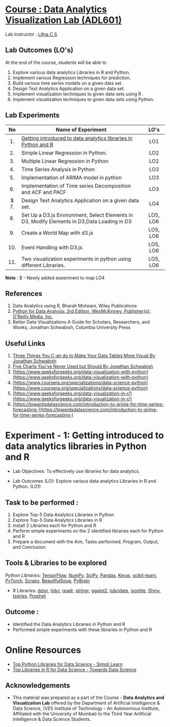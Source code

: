 # [Course : Data Analytics Visualization Lab (ADL601)](https://drive.google.com/file/d/161F1ADE5tG6hq_4epCpiciHqv8opUMfl/view?usp=drive_link)
Lab Instructor : [Lifna C S](mailto:lifna.cs@ves.ac.in)

## Lab Outcomes (LO's)
At the end of the course, students will be able to
1. Explore various data analytics Libraries in R and Python.
2. Implement various Regression techniques for prediction.
3. Build various time series models on a given data set.
4. Design Text Analytics Application on a given data set.
5. Implement visualization techniques to given data sets using R .
6. Implement visualization techniques to given data sets using Python.

## Lab Experiments
| No | Name of Experiment | LO's |
| :--: | ------------------ | :----: |
| 1. | [Getting introduced to data analytics libraries in Python and R](https://github.com/LifnaJos/ADL601-Data-Analytics-and-Visualization-Lab/blob/main/README.md#experiment---1-getting-introduced-to-data-analytics-libraries-in-python-and-r) | LO1 |
| 2. | Simple Linear Regression in Python. | LO2 |
| 3. | Multiple Linear Regression in Python | LO2 |
| 4. | Time Series Analysis in Python | LO3 |
| 5. | Implementation of ARIMA model in python | LO3 |
| 6. | Implementation of Time series Decomposition and ACF and PACF | LO3 |
| $ 7. | Design Text Analytics Application on a given data set. | LO4 |
| 8. | Set Up a D3.js Environment, Select Elements in D3, Modify Elements in D3,Data Loading in D3 | LO5, LO6 |
| 9. | Create a World Map with d3.js |LO5, LO6 | 
| 10. | Event Handling with D3.js | LO5, LO6 |
| 11. | Two visualization experiments in python using different Libraries. | LO5, LO6 |

**Note** : $ - Newly added experiment to map LO4

## References
1. Data Analytics using R, Bharati Motwani, Wiley Publications
2. [Python for Data Analysis: 3rd Edition, WesMcKinney, Publisher(s): O'Reilly Media, Inc.](https://bedford-computing.co.uk/learning/wp-content/uploads/2015/10/Python-for-Data-Analysis.pdf)
3. Better Data Visualizations A Guide for Scholars, Researchers, and Wonks, Jonathan Schwabish, Columbia University Press

## Useful Links
1. [Three Things You C-an do to Make Your Data Tables More Visual By Jonathan Schwabish](https://cupblog.org/2021/03/16/three-things-you-can-do-to-make-your-data-tables-more-visual-by-jonathan-schwabish/)
2. [Five Charts You’ve Never Used but Should By Jonathan Schwabish](https://cupblog.org/2021/01/04/five-charts-youve-never-used-but-should-by-jonathan-schwabish/)
3. [https://www.geeksforgeeks.org/data-visualization-with-python](https://www.geeksforgeeks.org/data-visualization-with-python)
4. [https://www.coursera.org/specializations/data-science-python](https://www.coursera.org/specializations/data-science-python)
5. [https://www.geeksforgeeks.org/data-visualization-in-r/](https://www.geeksforgeeks.org/data-visualization-in-r/)
6. [https://towardsdatascience.com/introduction-to-arima-for-time-series-forecasting-](https://towardsdatascience.com/introduction-to-arima-for-time-series-forecasting-)

# Experiment - 1: Getting introduced to data analytics libraries in Python and R

* Lab Objectives: To effectively use libraries for data analytics.

* Lab Outcomes (LO): Explore various data analytics Libraries in R and Python. (LO1)

## Task to be performed :
1. Explore Top-5 Data Analytics Libraries in Python
2. Explore Top-5 Data Analytics Libraries in R
3. Install 2 Libraries each for Python and R
4. Perform simple experiments on the 2 identified libraries each for Python and R
5. Prepare a document with the Aim, Tasks performed, Program, Output, and Conclusion.

## Tools & Libraries to be explored
*Python Libraries:* [TensorFlow](https://www.tensorflow.org/), [NumPy](https://numpy.org/), [SciPy](https://scipy.org/), [Pandas](https://pandas.pydata.org/), [Keras](https://keras.io/), [scikit-learn](https://scikit-learn.org/stable/), [PyTorch](https://pytorch.org/tutorials/beginner/pytorch_with_examples.html), [Scrapy](https://www.zenrows.com/blog/scrapy-python#parse-html-content), [BeautifulSoup](https://realpython.com/beautiful-soup-web-scraper-python/), [PyBrain](https://www.tutorialspoint.com/pybrain/pybrain_quick_guide.htm)

* R Libraries: [dplyr](https://www.listendata.com/2016/08/dplyr-tutorial.html), [tidyr](https://tidyr.tidyverse.org/), [readr](https://readr.tidyverse.org/), [stringr](https://cran.r-project.org/web/packages/stringr/vignettes/stringr.html), [ggplot2](https://r-statistics.co/Complete-Ggplot2-Tutorial-Part1-With-R-Code.html), [lubridate](https://cran.r-project.org/web/packages/lubridate/vignettes/lubridate.html), [jsonlite](https://cran.r-project.org/web/packages/jsonlite/vignettes/json-aaquickstart.html), [Shiny](https://shiny.posit.co/r/getstarted/shiny-basics/lesson1/index.html), [tseries](https://www.simplilearn.com/tutorials/data-science-tutorial/time-series-forecasting-in-r), [Prophet](https://medium.com/dropout-analytics/intro-to-prophet-r-7f650f86adc7)

## Outcome :
* Identified the Data Analytics Libraries in Python and R
* Performed simple experiments with these libraries in Python and R

# Online Resources
* [Top Python Libraries for Data Science - Simpli Learn](https://www.simplilearn.com/top-python-libraries-for-data-science-article)
* [Top Libraries in R for Data Science - Towards Data Science](https://towardsdatascience.com/top-r-libraries-for-data-science-9b24f658e243)

## Acknowledgements
* This material was prepared as a part of the Course - **Data Analytics and Visualization Lab** offered by the  Department of Artificial Intelligence & Data Science, (VES Institute of Technology - An Autonomous Institute, Affiliated with the University of Mumbai) to the Third Year Artificial Intelligence & Data Science Students.
